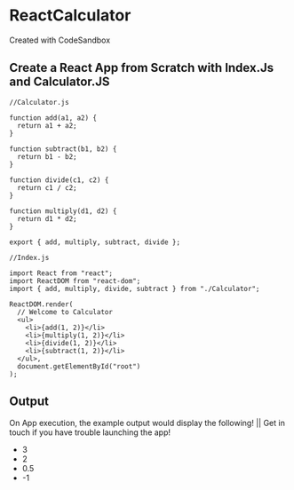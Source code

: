 # ReactCalculator
Created with CodeSandbox

## Create a React App from Scratch with Index.Js and Calculator.JS

```
//Calculator.js

function add(a1, a2) {
  return a1 + a2;
}

function subtract(b1, b2) {
  return b1 - b2;
}

function divide(c1, c2) {
  return c1 / c2;
}

function multiply(d1, d2) {
  return d1 * d2;
}

export { add, multiply, subtract, divide };

//Index.js

import React from "react";
import ReactDOM from "react-dom";
import { add, multiply, divide, subtract } from "./Calculator";

ReactDOM.render(
  // Welcome to Calculator
  <ul>
    <li>{add(1, 2)}</li>
    <li>{multiply(1, 2)}</li>
    <li>{divide(1, 2)}</li>
    <li>{subtract(1, 2)}</li>
  </ul>,
  document.getElementById("root")
);

```

## Output

On App execution, the example output would display the following! || Get in touch if you have trouble launching the app!

* 3
* 2
* 0.5
* -1


